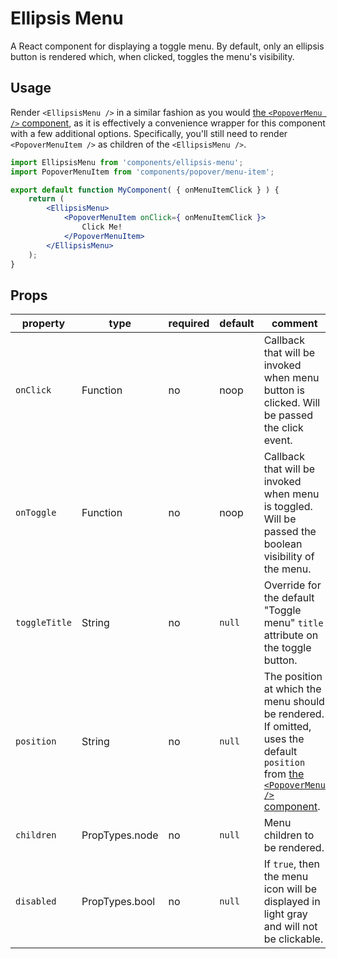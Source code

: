 # Ellipsis Menu

A React component for displaying a toggle menu. By default, only an ellipsis button is rendered which, when clicked, toggles the menu's visibility.

## Usage

Render `<EllipsisMenu />` in a similar fashion as you would [the `<PopoverMenu />` component](../popover-menu), as it is effectively a convenience wrapper for this component with a few additional options. Specifically, you'll still need to render `<PopoverMenuItem />` as children of the `<EllipsisMenu />`.

```jsx
import EllipsisMenu from 'components/ellipsis-menu';
import PopoverMenuItem from 'components/popover/menu-item';

export default function MyComponent( { onMenuItemClick } ) {
	return (
		<EllipsisMenu>
			<PopoverMenuItem onClick={ onMenuItemClick }>
				Click Me!
			</PopoverMenuItem>
		</EllipsisMenu>
	);
}
```

## Props

| property      | type           | required | default | comment                                                                                                                                             |
| ------------- | -------------- | -------- | ------- | --------------------------------------------------------------------------------------------------------------------------------------------------- |
| `onClick`     | Function       | no       | noop    | Callback that will be invoked when menu button is clicked. Will be passed the click event.                                                          |
| `onToggle`    | Function       | no       | noop    | Callback that will be invoked when menu is toggled. Will be passed the boolean visibility of the menu.                                              |
| `toggleTitle` | String         | no       | `null`  | Override for the default "Toggle menu" `title` attribute on the toggle button.                                                                      |
| `position`    | String         | no       | `null`  | The position at which the menu should be rendered. If omitted, uses the default `position` from [the `<PopoverMenu />` component](../popover-menu). |
| `children`    | PropTypes.node | no       | `null`  | Menu children to be rendered.                                                                                                                       |
| `disabled`    | PropTypes.bool | no       | `null`  | If `true`, then the menu icon will be displayed in light gray and will not be clickable.                                                            |
